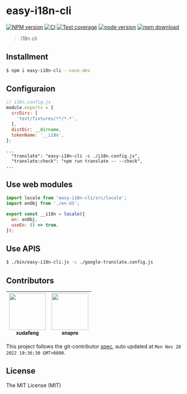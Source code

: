 # easy-i18n-cli

[![NPM version][npm-image]][npm-url]
[![CI][ci-image]][ci-url]
[![Test coverage][codecov-image]][codecov-url]
[![node version][node-image]][node-url]
[![npm download][download-image]][download-url]

[npm-image]: https://img.shields.io/npm/v/easy-i18n-cli.svg
[npm-url]: https://npmjs.org/package/easy-i18n-cli
[ci-image]: https://github.com/xudafeng/easy-i18n-cli/actions/workflows/ci.yml/badge.svg
[ci-url]: https://github.com/xudafeng/easy-i18n-cli/actions/workflows/ci.yml
[codecov-image]: https://img.shields.io/codecov/c/github/xudafeng/easy-i18n-cli.svg?logo=codecov
[codecov-url]: https://codecov.io/gh/xudafeng/easy-i18n-cli
[node-image]: https://img.shields.io/badge/node.js-%3E=_8-green.svg
[node-url]: http://nodejs.org/download/
[download-image]: https://img.shields.io/npm/dm/easy-i18n-cli.svg
[download-url]: https://npmjs.org/package/easy-i18n-cli

> i18n cli

## Installment

```bash
$ npm i easy-i18n-cli --save-dev
```

## Configuraion

```javascript
// i18n.config.js
module.exports = {
  srcDirs: [
    'test/fixtures/**/*.*',
  ],
  distDir: __dirname,
  tokenName: '__i18n',
};
```

```
...
  "translate": "easy-i18n-cli -c ./i18n.config.js",
  "translate:check": "npm run translate -- --check",
...
```
## Use web modules

```javascript
import locale from 'easy-i18n-cli/src/locale';
import enObj from './en-US';

export const __i18n = locale({
  en: enObj,
  useEn: () => true,
});
```

## Use APIS

```bash
$ ./bin/easy-i18n-cli.js -c ./google-translate.config.js
```

<!-- GITCONTRIBUTOR_START -->

## Contributors

|[<img src="https://avatars.githubusercontent.com/u/1011681?v=4" width="100px;"/><br/><sub><b>xudafeng</b></sub>](https://github.com/xudafeng)<br/>|[<img src="https://avatars.githubusercontent.com/u/52845048?v=4" width="100px;"/><br/><sub><b>snapre</b></sub>](https://github.com/snapre)<br/>|
| :---: | :---: |


This project follows the git-contributor [spec](https://github.com/xudafeng/git-contributor), auto updated at `Mon Nov 28 2022 19:36:30 GMT+0800`.

<!-- GITCONTRIBUTOR_END -->

## License

The MIT License (MIT)
